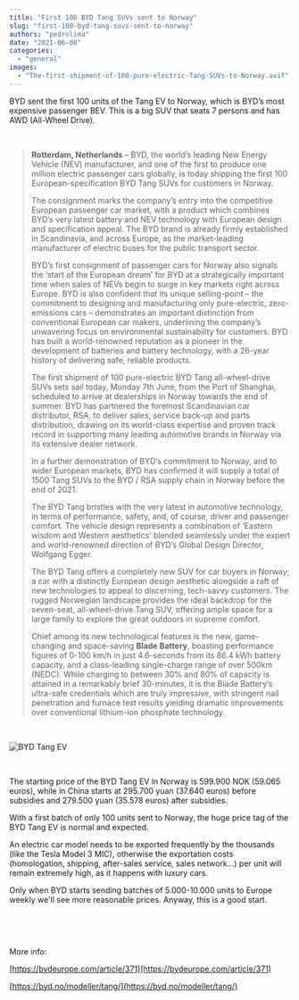 ```yaml
---
title: "First 100 BYD Tang SUVs sent to Norway"
slug: "first-100-byd-tang-suvs-sent-to-norway"
authors: "pedrolima"
date: "2021-06-08"
categories: 
  - "general"
images: 
  - "The-first-shipment-of-100-pure-electric-Tang-SUVs-to-Norway.avif"
---
```


BYD sent the first 100 units of the Tang EV to Norway, which is BYD’s most expensive passenger BEV. This is a big SUV that seats 7 persons and has AWD (All-Wheel Drive).

 

> **Rotterdam, Netherlands** – BYD, the world’s leading New Energy Vehicle (NEV) manufacturer, and one of the first to produce one million electric passenger cars globally, is today shipping the first 100 European-specification BYD Tang SUVs for customers in Norway.
> 
> The consignment marks the company’s entry into the competitive European passenger car market, with a product which combines BYD’s very latest battery and NEV technology with European design and specification appeal. The BYD brand is already firmly established in Scandinavia, and across Europe, as the market-leading manufacturer of electric buses for the public transport sector.
> 
> BYD’s first consignment of passenger cars for Norway also signals the ‘start of the European dream’ for BYD at a strategically important time when sales of NEVs begin to surge in key markets right across Europe. BYD is also confident that its unique selling-point – the commitment to designing and manufacturing only pure-electric, zero-emissions cars – demonstrates an important distinction from conventional European car makers, underlining the company’s unwavering focus on environmental sustainability for customers. BYD has built a world-renowned reputation as a pioneer in the development of batteries and battery technology, with a 26-year history of delivering safe, reliable products.
> 
> The first shipment of 100 pure-electric BYD Tang all-wheel-drive SUVs sets sail today, Monday 7th June, from the Port of Shanghai, scheduled to arrive at dealerships in Norway towards the end of summer. BYD has partnered the foremost Scandinavian car distributor, RSA, to deliver sales, service back-up and parts distribution, drawing on its world-class expertise and proven track record in supporting many leading automotive brands in Norway via its extensive dealer network.
> 
> In a further demonstration of BYD’s commitment to Norway, and to wider European markets, BYD has confirmed it will supply a total of 1500 Tang SUVs to the BYD / RSA supply chain in Norway before the end of 2021.
> 
> The BYD Tang bristles with the very latest in automotive technology, in terms of performance, safety, and, of course, driver and passenger comfort. The vehicle design represents a combination of ‘Eastern wisdom and Western aesthetics’ blended seamlessly under the expert and world-renowned direction of BYD’s Global Design Director, Wolfgang Egger.
> 
> The BYD Tang offers a completely new SUV for car buyers in Norway; a car with a distinctly European design aesthetic alongside a raft of new technologies to appeal to discerning, tech-savvy customers. The rugged Norwegian landscape provides the ideal backdrop for the seven-seat, all-wheel-drive Tang SUV, offering ample space for a large family to explore the great outdoors in supreme comfort.
> 
> Chief among its new technological features is the new, game-changing and space-saving **Blade Battery**, boasting performance figures of 0-100 km/h in just 4.6-seconds from its 86.4 kWh battery capacity, and a class-leading single-charge range of over 500km (NEDC). While charging to between 30% and 80% of capacity is attained in a remarkably brief 30-minutes, it is the Blade Battery’s ultra-safe credentials which are truly impressive, with stringent nail penetration and furnace test results yielding dramatic improvements over conventional lithium-ion phosphate technology.

 

![BYD Tang EV](images/BYD-Tang-EV.avif)

 

The starting price of the BYD Tang EV in Norway is 599.900 NOK (59.065 euros), while in China starts at 295.700 yuan (37.640 euros) before subsidies and 279.500 yuan (35.578 euros) after subsidies.

With a first batch of only 100 units sent to Norway, the huge price tag of the BYD Tang EV is normal and expected.

An electric car model needs to be exported frequently by the thousands (like the Tesla Model 3 MIC), otherwise the exportation costs (homologation, shipping, after-sales service, sales network…) per unit will remain extremely high, as it happens with luxury cars.

Only when BYD starts sending batches of 5.000-10.000 units to Europe weekly we'll see more reasonable prices. Anyway, this is a good start.

 

 

More info:

[https://bydeurope.com/article/371](https://bydeurope.com/article/371)

[https://byd.no/modeller/tang/](https://byd.no/modeller/tang/)
